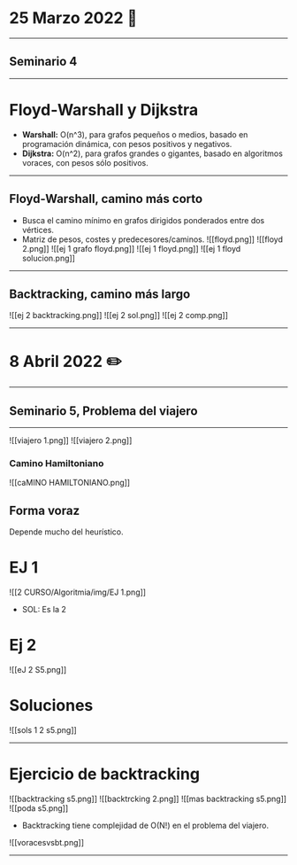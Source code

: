 # 25 Marzo 2022 🎱
---
## Seminario 4
---
# Floyd-Warshall  y Dijkstra
- **Warshall:** O(n^3), para grafos pequeños o medios, basado en programación dinámica, con pesos positivos y negativos.
- **Dijkstra:** O(n^2), para grafos grandes o gigantes, basado en algoritmos voraces, con pesos sólo positivos.
---
## Floyd-Warshall, camino más corto
- Busca el camino mínimo en grafos dirigidos ponderados entre dos vértices.
- Matriz de pesos, costes y predecesores/caminos.
![[floyd.png]]
![[floyd 2.png]]
![[ej 1 grafo floyd.png]]
![[ej 1 floyd.png]]
![[ej 1 floyd solucion.png]]

---
## Backtracking, camino más largo
![[ej 2 backtracking.png]]
![[ej 2 sol.png]]
![[ej 2 comp.png]]

---
# 8 Abril 2022 ✏️
---
## Seminario 5, Problema del viajero
---
 ![[viajero 1.png]]
 ![[viajero 2.png]]
 ### Camino Hamiltoniano
 ![[caMINO HAMILTONIANO.png]]
 
 ## Forma voraz
 Depende mucho del heurístico.
# EJ 1
 ![[2 CURSO/Algoritmia/img/EJ 1.png]]
 - SOL: Es la 2 

# Ej 2
![[eJ 2 S5.png]]

# Soluciones
![[sols 1 2 s5.png]]

---
# Ejercicio de backtracking
![[backtracking s5.png]]
![[backtrcking 2.png]]
![[mas backtracking s5.png]]
![[poda s5.png]]

- Backtracking tiene complejidad de O(N!) en el problema del viajero.

![[voracesvsbt.png]]

--- 
